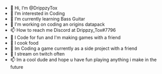 - 👋 Hi, I’m @DrippzyTox
- 👀 I’m interested in Coding
- 🌱 I’m currently learning Bass Guitar
- 👀 I'm working on coding an origins datapack
- 📫 How to reach me Discord at Drippzy_Tox#7796
- 👋 I Code for fun and I'm making games with a friend
- 👀 I cook food
- 🌱 Im Coding a game currently as a side project with a friend
- 💞️ I stream on twitch often
- 📫 Im a cool dude and hope u have fun playing anything i make in the future
